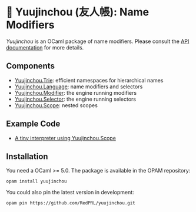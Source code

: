 # 👹 Yuujinchou (友人帳): Name Modifiers

_Yuujinchou_ is an OCaml package of name modifiers. Please consult the [API documentation](https://redprl.org/yuujinchou/yuujinchou/Yuujinchou) for more details.

## Components

- [Yuujinchou.Trie](https://redprl.org/yuujinchou/yuujinchou/Yuujinchou/Trie): efficient namespaces for hierarchical names
- [Yuujinchou.Language](https://redprl.org/yuujinchou/yuujinchou/Yuujinchou/Language): name modifiers and selectors
- [Yuujinchou.Modifier](https://redprl.org/yuujinchou/yuujinchou/Yuujinchou/Modifier): the engine running modifiers
- [Yuujinchou.Selector](https://redprl.org/yuujinchou/yuujinchou/Yuujinchou/Selector): the engine running selectors
- [Yuujinchou.Scope](https://redprl.org/yuujinchou/yuujinchou/Yuujinchou/Scope): nested scopes

## Example Code

- [A tiny interpreter using Yuujinchou.Scope](test/Example.ml)

## Installation

You need a OCaml >= 5.0.
The package is available in the OPAM repository:
```
opam install yuujinchou
```

You could also pin the latest version in development:
```
opam pin https://github.com/RedPRL/yuujinchou.git
```

